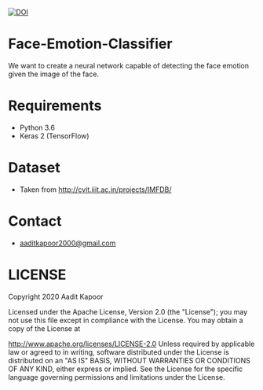 [![DOI](https://zenodo.org/badge/138081687.svg)](https://zenodo.org/badge/latestdoi/138081687)


# Face-Emotion-Classifier
We want to create a neural network capable of detecting the face emotion given the image of the face.

# Requirements
- Python 3.6
- Keras 2 (TensorFlow)


# Dataset
- Taken from http://cvit.iiit.ac.in/projects/IMFDB/

# Contact
- aaditkapoor2000@gmail.com

# LICENSE

Copyright 2020 Aadit Kapoor

Licensed under the Apache License, Version 2.0 (the "License"); you may not use this file except in compliance with the License. You may obtain a copy of the License at

   http://www.apache.org/licenses/LICENSE-2.0
Unless required by applicable law or agreed to in writing, software distributed under the License is distributed on an "AS IS" BASIS, WITHOUT WARRANTIES OR CONDITIONS OF ANY KIND, either express or implied. See the License for the specific language governing permissions and limitations under the License.
